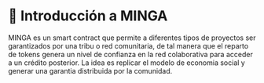 📄 Introducción a MINGA
=================
MINGA es un smart contract que permite a diferentes tipos de proyectos ser garantizados por una tribu o red comunitaria, de tal manera que el reparto de tokens genera un nivel de confianza en la red colaborativa para acceder a un crédito posterior. La idea es replicar el modelo de economia social y generar una garantia distribuida por la comunidad.
